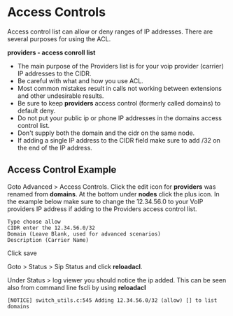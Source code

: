 # Access Controls

Access control list can allow or deny ranges of IP addresses. There are
several purposes for using the ACL.

**providers - access conroll list**

-   The main purpose of the Providers list is for your voip provider
    (carrier) IP addresses to the CIDR.
-   Be careful with what and how you use ACL.
-   Most common mistakes result in calls not working between extensions
    and other undesirable results.
-   Be sure to keep **providers** access control (formerly called
    domains) to default deny.
-   Do not put your public ip or phone IP addresses in the domains
    access control list.
-   Don\'t supply both the domain and the cidr on the same node.
-   If adding a single IP address to the CIDR field make sure to add /32
    on the end of the IP address.

## Access Control Example

Goto Advanced \> Access Controls. Click the edit icon for **providers**
was renamed from **domains**. At the bottom under **nodes** click the
plus icon. In the example below make sure to change the 12.34.56.0 to
your VoIP providers IP address if adding to the Providers access control
list.

    Type choose allow
    CIDR enter the 12.34.56.0/32
    Domain (Leave Blank, used for advanced scenarios)
    Description (Carrier Name)

Click save

Goto \> Status \> Sip Status and click **reloadacl**.

Under Status \> log viewer you should notice the ip added. This can be
seen also from command line fscli by using **reloadacl**

    [NOTICE] switch_utils.c:545 Adding 12.34.56.0/32 (allow) [] to list domains
